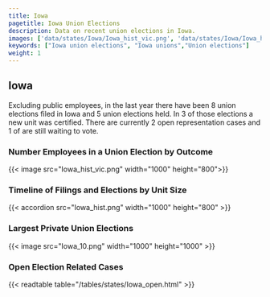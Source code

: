 ```yaml
---
title: Iowa
pagetitle: Iowa Union Elections
description: Data on recent union elections in Iowa.
images: ['data/states/Iowa/Iowa_hist_vic.png', 'data/states/Iowa/Iowa_hist_size.png', 'data/states/Iowa/Iowa_10.png']
keywords: ["Iowa union elections", "Iowa unions","Union elections"]
weight: 1
---
```

##  Iowa

Excluding public employees, in the last year there have been 8 union elections filed in Iowa and 5 union elections held. In 3 of those elections a new unit was certified. There are currently 2 open representation cases and 1 of are still waiting to vote.

### Number Employees in a Union Election by Outcome
{{< image src="Iowa_hist_vic.png" width="1000" height="800">}}

### Timeline of Filings and Elections by Unit Size
{{< accordion src="Iowa_hist.png" width="1000" height="800" >}}

### Largest Private Union Elections
{{< image src="Iowa_10.png" width="1000" height="1000"  >}}

### Open Election Related Cases
{{< readtable table="/tables/states/Iowa_open.html" >}}

